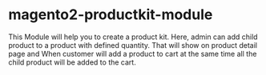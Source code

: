 # magento2-productkit-module
This Module will help you to create a product kit. Here, admin can add child product to a product with defined quantity. That will show on product detail page and When customer will add a product to cart at the same time all the child product will be added to the cart.
